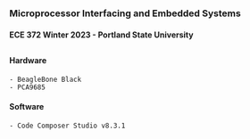 ### Microprocessor Interfacing and Embedded Systems
#### ECE 372 Winter 2023 - Portland State University
##  
#### Hardware 
    - BeagleBone Black
    - PCA9685
#### Software 
    - Code Composer Studio v8.3.1
